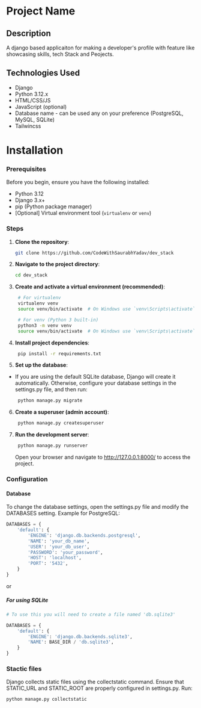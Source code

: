 # Project Name

## Description

A django based applicaiton for making a developer's profile with feature like showcasing skills, tech Stack and Peojects.

## Technologies Used

- Django
- Python 3.12.x
- HTML/CSS/JS
- JavaScript (optional)
- Database name - can be used any on your preference (PostgreSQL, MySQL, SQLite)
- Tailwincss

# Installation

### Prerequisites

Before you begin, ensure you have the following installed:

- Python 3.12
- Django 3.x+
- pip (Python package manager)
- [Optional] Virtual environment tool (`virtualenv` or `venv`)

### Steps

1. **Clone the repository**:

   ```bash
   git clone https://github.com/CodeWithSaurabhYadav/dev_stack
   ```
2. **Navigate to the project directory**:

   ```bash
   cd dev_stack
   ```
3. **Create and activate a virtual environment (recommended)**:

   ```bash
    # For virtualenv
    virtualenv venv
    source venv/bin/activate  # On Windows use `venv\Scripts\activate`

    # For venv (Python 3 built-in)
    python3 -m venv venv
    source venv/bin/activate  # On Windows use `venv\Scripts\activate`  
   ```
4. **Install project dependencies**:

   ```bash
    pip install -r requirements.txt
   ```
5. **Set up the database**:
 - If you are using the default SQLite database, Django will create it automatically. Otherwise, configure your database settings in the settings.py file, and then run:
   ```bash  
    python manage.py migrate
   ```
6. **Create a superuser (admin account)**:

   ```bash
    python manage.py createsuperuser
   ```
7. **Run the development server**:

   ```bash
    python manage.py runserver
   ```
   Open your browser and navigate to http://127.0.0.1:8000/ to access the project.

### Configuration

#### Database
To change the database settings, open the settings.py file and modify the DATABASES setting. Example for PostgreSQL:
```python
DATABASES = {
    'default': {
        'ENGINE': 'django.db.backends.postgresql',
        'NAME': 'your_db_name',
        'USER': 'your_db_user',
        'PASSWORD': 'your_password',
        'HOST': 'localhost',
        'PORT': '5432',
    }
}
```
or
#####  For using SQLite
```python
# To use this you will need to create a file named 'db.sqlite3'

DATABASES = {
    'default': {
        'ENGINE': 'django.db.backends.sqlite3',
        'NAME': BASE_DIR / 'db.sqlite3',
    }
}
```

### Stactic files
Django collects static files using the collectstatic command. Ensure that STATIC_URL and STATIC_ROOT are properly configured in settings.py. Run:
```bash
python manage.py collectstatic
```

